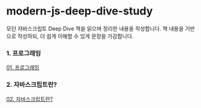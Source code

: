 # modern-js-deep-dive-study
모던 자바스크립트 Deep Dive 책을 읽으며 정리한 내용을 작성합니다.
책 내용을 기반으로 작성하되, 더 쉽게 이해할 수 있게 문장을 가감합니다.

### 1. 프로그래밍
[01. 프로그래밍](https://github.com/rwony/modern-js-deep-dive-study/blob/main/01%20Programming/programming.md)

### 2. 자바스크립트란?
[02. 자바스크립트란?](https://github.com/rwony/modern-js-deep-dive-study/blob/main/02%20Javascript/Javascript.md)
